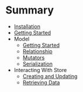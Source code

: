 # Summary

- [Installation](installation.md)
- [Getting Started](getting-started.md)
- Model
    - [Getting Started](model/getting-started.md)
    - [Relationship](model/relationship.md)
    - [Mutators](model/mutators.md)
    - [Serialization](model/serialization.md)
- Interacting With Store
    - [Creating and Updating](store/creating-and-updating.md)
    - [Retrieving Data](store/retrieving-data.md)
